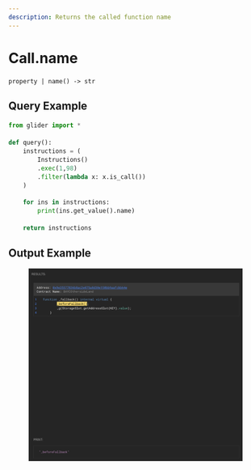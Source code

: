 ```yaml
---
description: Returns the called function name
---
```


# Call.name

`property | name() -> str`

## Query Example

```python
from glider import *

def query():
    instructions = (
        Instructions()
        .exec(1,98)
        .filter(lambda x: x.is_call())
    )

    for ins in instructions:
        print(ins.get_value().name)

    return instructions
```

## Output Example

<figure><img src="../../../.gitbook/assets/image.png" alt=""><figcaption></figcaption></figure>

